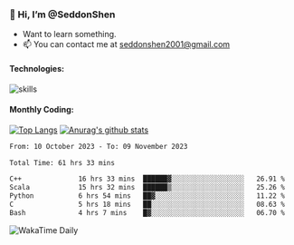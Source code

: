 ### 👋 Hi, I’m @SeddonShen
- Want to learn something.
- 📫 You can contact me at seddonshen2001@gmail.com

#### Technologies:

![skills](https://skillicons.dev/icons?i=scala,js,html,css,bootstrap,jquery,c,cpp,cloudflare,django,docker,flask,git,github,githubactions,linux,latex,mysql,nodejs,ps,php,pr,py,raspberrypi,redis,unreal,v,vscode,vue,bash)

#### Monthly Coding:
[![Top Langs](https://github-readme-stats.vercel.app/api/top-langs?username=seddonshen&show_icons=true&locale=en&layout=compact&hide=html&langs_count=8)](https://github.com/SeddonShen/)
[![Anurag's github stats](https://github-readme-stats.vercel.app/api?username=SeddonShen&count_private=true&show_icons=true)](https://github.com/anuraghazra/github-readme-stats)
<!--START_SECTION:waka-->

```txt
From: 10 October 2023 - To: 09 November 2023

Total Time: 61 hrs 33 mins

C++              16 hrs 33 mins  ██████▓░░░░░░░░░░░░░░░░░░   26.91 %
Scala            15 hrs 32 mins  ██████▒░░░░░░░░░░░░░░░░░░   25.26 %
Python           6 hrs 54 mins   ██▓░░░░░░░░░░░░░░░░░░░░░░   11.22 %
C                5 hrs 18 mins   ██░░░░░░░░░░░░░░░░░░░░░░░   08.63 %
Bash             4 hrs 7 mins    █▓░░░░░░░░░░░░░░░░░░░░░░░   06.70 %
```

<!--END_SECTION:waka-->

![WakaTime Daily](https://wakatime.com/share/@seddon2001/61a7e342-5f12-4fea-bf92-1fac161e97d6.svg)
<!---
SeddonShen/SeddonShen is a ✨ special ✨ repository because its `README.md` (this file) appears on your GitHub profile.
You can click the Preview link to take a look at your changes.
--->
